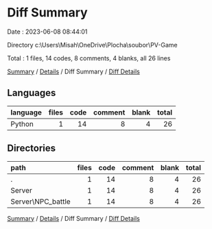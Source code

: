 # Diff Summary

Date : 2023-06-08 08:44:01

Directory c:\\Users\\Misah\\OneDrive\\Plocha\\soubor\\PV-Game

Total : 1 files,  14 codes, 8 comments, 4 blanks, all 26 lines

[Summary](results.md) / [Details](details.md) / Diff Summary / [Diff Details](diff-details.md)

## Languages
| language | files | code | comment | blank | total |
| :--- | ---: | ---: | ---: | ---: | ---: |
| Python | 1 | 14 | 8 | 4 | 26 |

## Directories
| path | files | code | comment | blank | total |
| :--- | ---: | ---: | ---: | ---: | ---: |
| . | 1 | 14 | 8 | 4 | 26 |
| Server | 1 | 14 | 8 | 4 | 26 |
| Server\\NPC_battle | 1 | 14 | 8 | 4 | 26 |

[Summary](results.md) / [Details](details.md) / Diff Summary / [Diff Details](diff-details.md)
